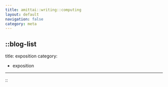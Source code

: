 ```yaml
---
title: amittai::writing::computing
layout: default
navigation: false
category: meta
---
```


::blog-list
---
title: exposition
category:
  - exposition
---
::
